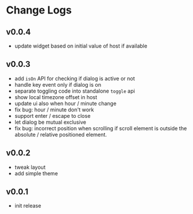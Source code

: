 # Change Logs

## v0.0.4

 - update widget based on initial value of host if available


## v0.0.3

 - add `isOn` API for checking if dialog is active or not
 - handle key event only if dialog is on
 - separate toggling code into standalone `toggle` api
 - show local timezone offset in host
 - update ui also when hour / minute change
 - fix bug: hour / minute don't work
 - support enter / escape to close
 - let dialog be mutual exclusive
 - fix bug: incorrect position when scrolling if scroll element is outside the absolute / relative positioned element.


## v0.0.2

 - tweak layout
 - add simple theme


## v0.0.1

 - init release
